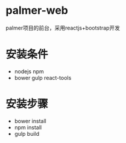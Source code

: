 # palmer-web
palmer项目的前台，采用reactjs+bootstrap开发




# 安装条件
- nodejs npm 
- bower gulp react-tools

# 安装步骤
- bower install
- npm install
- gulp build